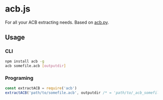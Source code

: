 # acb.js

For all your ACB extracting needs. Based on [acb.py](https://github.com/summertriangle-dev/acb.py).

## Usage

### CLI

``` bash
npm install acb -g
acb somefile.acb [outputdir]
```

### Programing

``` js
const extractACB = require('acb')
extractACB('path/to/somefile.acb', outputdir /* = 'path/to/_acb_somefile.acb' */)
```
